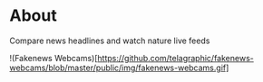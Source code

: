 # About
Compare news headlines and watch nature live feeds

!(Fakenews Webcams)[https://github.com/telagraphic/fakenews-webcams/blob/master/public/img/fakenews-webcams.gif]
